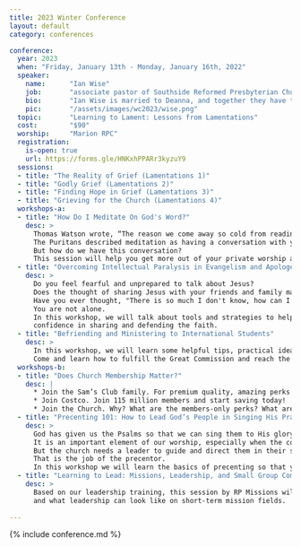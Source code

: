 ```yaml
---
title: 2023 Winter Conference
layout: default
category: conferences

conference:
  year: 2023
  when: "Friday, January 13th - Monday, January 16th, 2022"
  speaker:
    name:      "Ian Wise"
    job:       "associate pastor of Southside Reformed Presbyterian Church"
    bio:       "Ian Wise is married to Deanna, and together they have two grown sons, and two teenage daughters. Having served churches in Michigan and the Carolinas, Ian came to Southside, Indianapolis in the summer of 2019 as Southside RPC's associate pastor. A native of South Carolina, Ian attended Erskine College and Reformed Theological Seminary, Charlotte.  He was ordained in 2002."
    pic:       "/assets/images/wc2023/wise.png"
  topic:       "Learning to Lament: Lessons from Lamentations" 
  cost:        "$90"
  worship:     "Marion RPC"
  registration:
    is-open: true
    url: https://forms.gle/HNKxhPPARr3kyzuY9
  sessions:
  - title: "The Reality of Grief (Lamentations 1)"
  - title: "Godly Grief (Lamentations 2)"
  - title: "Finding Hope in Grief (Lamentations 3)"
  - title: "Grieving for the Church (Lamentations 4)"
  workshops-a:
  - title: "How Do I Meditate On God's Word?"  
    desc: >
      Thomas Watson wrote, “The reason we come away so cold from reading the word is, because we do not warm ourselves at the fire of meditation.” 
      The Puritans described meditation as having a conversation with yourself about the Word of God in the presence of God. 
      But how do we have this conversation? 
      This session will help you get more out of your private worship as you draw closer to God.
  - title: "Overcoming Intellectual Paralysis in Evangelism and Apologetics"
    desc: >
      Do you feel fearful and unprepared to talk about Jesus? 
      Does the thought of sharing Jesus with your friends and family make you nervous? 
      Have you ever thought, "There is so much I don't know, how can I intelligently talk about Christianity?" 
      You are not alone. 
      In this workshop, we will talk about tools and strategies to help give you, by the power of the Holy Spirit, 
      confidence in sharing and defending the faith.
  - title: "Befriending and Ministering to International Students"
    desc: >
      In this workshop, we will learn some helpful tips, practical ideas, and a biblical framework for reaching out to international students.
      Come and learn how to fulfill the Great Commission and reach the nations right here at home.
  workshops-b:
  - title: "Does Church Membership Matter?"
    desc: |
      * Join the Sam’s Club family. For premium quality, amazing perks and members-only prices.
      * Join Costco. Join 115 million members and start saving today!
      * Join the Church. Why? What are the members-only perks? What are the amazing savings benefits?
  - title: "Precenting 101: How to Lead God’s People in Singing His Praises"
    desc: >
      God has given us the Psalms so that we can sing them to His glory. 
      It is an important element of our worship, especially when the congregation gathers on the Lord’s Day. 
      But the church needs a leader to guide and direct them in their singing. 
      That is the job of the precentor. 
      In this workshop we will learn the basics of precenting so that you can contribute to God’s worship in this pivotal way.
  - title: "Learning to Lead: Missions, Leadership, and Small Group Communication"
    desc: >
      Based on our leadership training, this session by RP Missions will walk through the basics of small group communication 
      and what leadership can look like on short-term mission fields.
     
---
```

{% include conference.md %}
